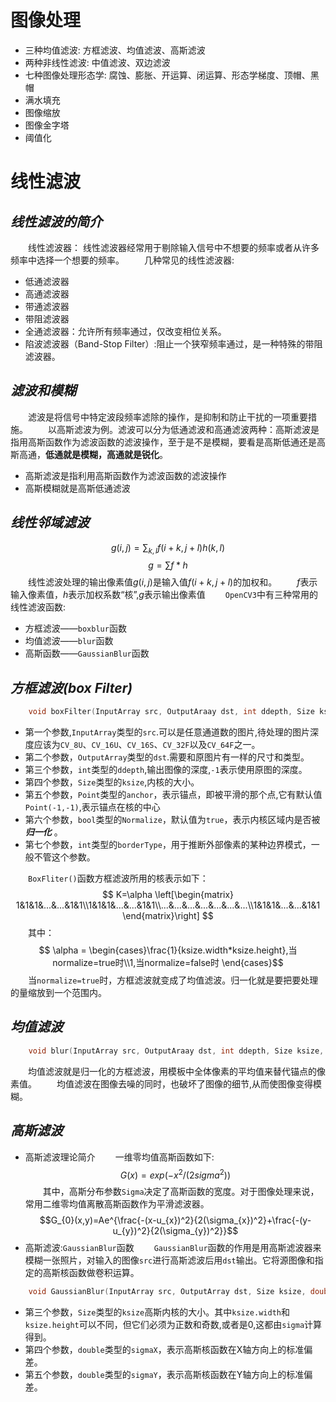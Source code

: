 # **图像处理**
- 三种均值滤波: 方框滤波、均值滤波、高斯滤波
- 两种非线性滤波: 中值滤波、双边滤波
- 七种图像处理形态学: 腐蚀、膨胀、开运算、闭运算、形态学梯度、顶帽、黑帽
- 满水填充
- 图像缩放
- 图像金字塔
- 阈值化

# **线性滤波**
## ***线性滤波的简介***
&ensp;&ensp;&ensp;&ensp;线性滤波器： 线性滤波器经常用于剔除输入信号中不想要的频率或者从许多频率中选择一个想要的频率。
&ensp;&ensp;&ensp;&ensp;几种常见的线性滤波器:
- 低通滤波器
- 高通滤波器
- 带通滤波器
- 带阻滤波器
- 全通滤波器：允许所有频率通过，仅改变相位关系。
- 陷波滤波器（Band-Stop Filter）:阻止一个狭窄频率通过，是一种特殊的带阻滤波器。
## ***滤波和模糊***
&ensp;&ensp;&ensp;&ensp;滤波是将信号中特定波段频率滤除的操作，是抑制和防止干扰的一项重要措施。
&ensp;&ensp;&ensp;&ensp;以高斯滤波为例。滤波可以分为低通滤波和高通滤波两种：高斯滤波是指用高斯函数作为滤波函数的滤波操作，至于是不是模糊，要看是高斯低通还是高斯高通，**低通就是模糊，高通就是锐化**。
- 高斯滤波是指利用高斯函数作为滤波函数的滤波操作
- 高斯模糊就是高斯低通滤波
## ***线性邻域滤波***
$$ g(i,j)=\sum_{k,l}f(i+k,j+l)h(k,l)$$
$$ g = \sum f*h$$
&ensp;&ensp;&ensp;&ensp;线性滤波处理的输出像素值$g(i,j)$是输入值$f(i+k,j+l)$的加权和。
&ensp;&ensp;&ensp;&ensp;$f$表示输入像素值，$h$表示加权系数“核”,$g$表示输出像素值
&ensp;&ensp;&ensp;&ensp;``OpenCV3``中有三种常用的线性滤波函数:
- 方框滤波——``boxblur``函数
- 均值滤波——``blur``函数
- 高斯函数——``GaussianBlur``函数
## ***方框滤波(box Filter)***
```c
    void boxFilter(InputArray src, OutputAraay dst, int ddepth, Size ksize, Point anchor=Point(-1,-1), boolNormalize=true, int borderType=BORDER_DEFAULT );
```
- 第一个参数,``InputArray``类型的``src``.可以是任意通道数的图片,待处理的图片深度应该为``CV_8U``、``CV_16U``、``CV_16S``、``CV_32F``以及``CV_64F``之一。
- 第二个参数，``OutputArray``类型的``dst``.需要和原图片有一样的尺寸和类型。
- 第三个参数，``int``类型的``ddepth``,输出图像的深度,``-1``表示使用原图的深度。
- 第四个参数，``Size``类型的``ksize``,内核的大小。
- 第五个参数，``Point``类型的``anchor``，表示锚点，即被平滑的那个点,它有默认值``Point(-1,-1)``,表示锚点在核的中心
- 第六个参数，``bool``类型的``Normalize``，默认值为``true``，表示内核区域内是否被 ***归一化*** 。
- 第七个参数，``int``类型的``borderType``，用于推断外部像素的某种边界模式，一般不管这个参数。

&ensp;&ensp;&ensp;&ensp;``BoxFliter()``函数方框滤波所用的核表示如下：
$$ K=\alpha \left[\begin{matrix} 1&1&1&...&...&1&1\\1&1&1&...&...&1&1\\...&...&...&...&...&...&...\\1&1&1&...&...&1&1 \end{matrix}\right] $$
&ensp;&ensp;&ensp;&ensp;其中：
$$ \alpha = \begin{cases}\frac{1}{ksize.width*ksize.height},当normalize=true时\\1,当normalize=false时 \end{cases}$$
&ensp;&ensp;&ensp;&ensp;当``normalize=true``时，方框滤波就变成了均值滤波。归一化就是要把要处理的量缩放到一个范围内。

## ***均值滤波***
```c
    void blur(InputArray src, OutputAraay dst, int ddepth, Size ksize, Point anchor=Point(-1,-1), boolNormalize=true, int borderType=BORDER_DEFAULT );
```
&ensp;&ensp;&ensp;&ensp;均值滤波就是归一化的方框滤波，用模板中全体像素的平均值来替代锚点的像素值。
&ensp;&ensp;&ensp;&ensp;均值滤波在图像去噪的同时，也破坏了图像的细节,从而使图像变得模糊。

## ***高斯滤波***
- 高斯滤波理论简介 
&ensp;&ensp;&ensp;&ensp;一维零均值高斯函数如下:
$$G(x)=exp(-x^2/(2sigma^2))$$
&ensp;&ensp;&ensp;&ensp;其中，高斯分布参数``Sigma``决定了高斯函数的宽度。对于图像处理来说，常用二维零均值离散高斯函数作为平滑滤波器。
$$G_{0}(x,y)=Ae^{\frac{-(x-u_{x})^2}{2(\sigma_{x})^2}+\frac{-(y-u_{y})^2}{2(\sigma_{y})^2}}$$
- 高斯滤波:``GaussianBlur``函数
&ensp;&ensp;&ensp;&ensp;``GaussianBlur``函数的作用是用高斯滤波器来模糊一张照片，对输入的图像``src``进行高斯滤波后用``dst``输出。它将源图像和指定的高斯核函数做卷积运算。
```c
    void GaussianBlur(InputArray src, OutputArray dst, Size ksize, double sigmaX, double sigmaY=0, int borderType=BORDER_DEFAULT);
```
- 第三个参数，``Size``类型的``ksize``高斯内核的大小。其中``ksize.width``和``ksize.height``可以不同，但它们必须为正数和奇数,或者是0,这都由``sigma``计算得到。
- 第四个参数，``double``类型的``sigmaX``，表示高斯核函数在X轴方向上的标准偏差。
- 第五个参数，``double``类型的``sigmaY``，表示高斯核函数在Y轴方向上的标准偏差。
